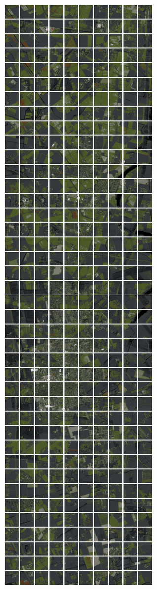 <html>
<div>
<img src="https://github.com/HakkaTjakka/NL_TILE_MAP/blob/main/18/627/-1033/r.6270.-10330.png" height="44" width="44">
<img src="https://github.com/HakkaTjakka/NL_TILE_MAP/blob/main/18/627/-1033/r.6271.-10330.png" height="44" width="44">
<img src="https://github.com/HakkaTjakka/NL_TILE_MAP/blob/main/18/627/-1033/r.6272.-10330.png" height="44" width="44">
<img src="https://github.com/HakkaTjakka/NL_TILE_MAP/blob/main/18/627/-1033/r.6273.-10330.png" height="44" width="44">
<img src="https://github.com/HakkaTjakka/NL_TILE_MAP/blob/main/18/627/-1033/r.6274.-10330.png" height="44" width="44">
<img src="https://github.com/HakkaTjakka/NL_TILE_MAP/blob/main/18/627/-1033/r.6275.-10330.png" height="44" width="44">
<img src="https://github.com/HakkaTjakka/NL_TILE_MAP/blob/main/18/627/-1033/r.6276.-10330.png" height="44" width="44">
<img src="https://github.com/HakkaTjakka/NL_TILE_MAP/blob/main/18/627/-1033/r.6277.-10330.png" height="44" width="44">
<img src="https://github.com/HakkaTjakka/NL_TILE_MAP/blob/main/18/627/-1033/r.6278.-10330.png" height="44" width="44">
<img src="https://github.com/HakkaTjakka/NL_TILE_MAP/blob/main/18/627/-1033/r.6279.-10330.png" height="44" width="44">
<img src="https://github.com/HakkaTjakka/NL_TILE_MAP/blob/main/18/628/-1033/r.6280.-10330.png" height="44" width="44">
<img src="https://github.com/HakkaTjakka/NL_TILE_MAP/blob/main/18/628/-1033/r.6281.-10330.png" height="44" width="44">
<img src="https://github.com/HakkaTjakka/NL_TILE_MAP/blob/main/18/628/-1033/r.6282.-10330.png" height="44" width="44">
<img src="https://github.com/HakkaTjakka/NL_TILE_MAP/blob/main/18/628/-1033/r.6283.-10330.png" height="44" width="44">
<img src="https://github.com/HakkaTjakka/NL_TILE_MAP/blob/main/18/628/-1033/r.6284.-10330.png" height="44" width="44">
<img src="https://github.com/HakkaTjakka/NL_TILE_MAP/blob/main/18/628/-1033/r.6285.-10330.png" height="44" width="44">
<img src="https://github.com/HakkaTjakka/NL_TILE_MAP/blob/main/18/628/-1033/r.6286.-10330.png" height="44" width="44">
<img src="https://github.com/HakkaTjakka/NL_TILE_MAP/blob/main/18/628/-1033/r.6287.-10330.png" height="44" width="44">
<img src="https://github.com/HakkaTjakka/NL_TILE_MAP/blob/main/18/628/-1033/r.6288.-10330.png" height="44" width="44">
<img src="https://github.com/HakkaTjakka/NL_TILE_MAP/blob/main/18/628/-1033/r.6289.-10330.png" height="44" width="44">
<br>
<img src="https://github.com/HakkaTjakka/NL_TILE_MAP/blob/main/18/627/-1033/r.6270.-10329.png" height="44" width="44">
<img src="https://github.com/HakkaTjakka/NL_TILE_MAP/blob/main/18/627/-1033/r.6271.-10329.png" height="44" width="44">
<img src="https://github.com/HakkaTjakka/NL_TILE_MAP/blob/main/18/627/-1033/r.6272.-10329.png" height="44" width="44">
<img src="https://github.com/HakkaTjakka/NL_TILE_MAP/blob/main/18/627/-1033/r.6273.-10329.png" height="44" width="44">
<img src="https://github.com/HakkaTjakka/NL_TILE_MAP/blob/main/18/627/-1033/r.6274.-10329.png" height="44" width="44">
<img src="https://github.com/HakkaTjakka/NL_TILE_MAP/blob/main/18/627/-1033/r.6275.-10329.png" height="44" width="44">
<img src="https://github.com/HakkaTjakka/NL_TILE_MAP/blob/main/18/627/-1033/r.6276.-10329.png" height="44" width="44">
<img src="https://github.com/HakkaTjakka/NL_TILE_MAP/blob/main/18/627/-1033/r.6277.-10329.png" height="44" width="44">
<img src="https://github.com/HakkaTjakka/NL_TILE_MAP/blob/main/18/627/-1033/r.6278.-10329.png" height="44" width="44">
<img src="https://github.com/HakkaTjakka/NL_TILE_MAP/blob/main/18/627/-1033/r.6279.-10329.png" height="44" width="44">
<img src="https://github.com/HakkaTjakka/NL_TILE_MAP/blob/main/18/628/-1033/r.6280.-10329.png" height="44" width="44">
<img src="https://github.com/HakkaTjakka/NL_TILE_MAP/blob/main/18/628/-1033/r.6281.-10329.png" height="44" width="44">
<img src="https://github.com/HakkaTjakka/NL_TILE_MAP/blob/main/18/628/-1033/r.6282.-10329.png" height="44" width="44">
<img src="https://github.com/HakkaTjakka/NL_TILE_MAP/blob/main/18/628/-1033/r.6283.-10329.png" height="44" width="44">
<img src="https://github.com/HakkaTjakka/NL_TILE_MAP/blob/main/18/628/-1033/r.6284.-10329.png" height="44" width="44">
<img src="https://github.com/HakkaTjakka/NL_TILE_MAP/blob/main/18/628/-1033/r.6285.-10329.png" height="44" width="44">
<img src="https://github.com/HakkaTjakka/NL_TILE_MAP/blob/main/18/628/-1033/r.6286.-10329.png" height="44" width="44">
<img src="https://github.com/HakkaTjakka/NL_TILE_MAP/blob/main/18/628/-1033/r.6287.-10329.png" height="44" width="44">
<img src="https://github.com/HakkaTjakka/NL_TILE_MAP/blob/main/18/628/-1033/r.6288.-10329.png" height="44" width="44">
<img src="https://github.com/HakkaTjakka/NL_TILE_MAP/blob/main/18/628/-1033/r.6289.-10329.png" height="44" width="44">
<br>
<img src="https://github.com/HakkaTjakka/NL_TILE_MAP/blob/main/18/627/-1033/r.6270.-10328.png" height="44" width="44">
<img src="https://github.com/HakkaTjakka/NL_TILE_MAP/blob/main/18/627/-1033/r.6271.-10328.png" height="44" width="44">
<img src="https://github.com/HakkaTjakka/NL_TILE_MAP/blob/main/18/627/-1033/r.6272.-10328.png" height="44" width="44">
<img src="https://github.com/HakkaTjakka/NL_TILE_MAP/blob/main/18/627/-1033/r.6273.-10328.png" height="44" width="44">
<img src="https://github.com/HakkaTjakka/NL_TILE_MAP/blob/main/18/627/-1033/r.6274.-10328.png" height="44" width="44">
<img src="https://github.com/HakkaTjakka/NL_TILE_MAP/blob/main/18/627/-1033/r.6275.-10328.png" height="44" width="44">
<img src="https://github.com/HakkaTjakka/NL_TILE_MAP/blob/main/18/627/-1033/r.6276.-10328.png" height="44" width="44">
<img src="https://github.com/HakkaTjakka/NL_TILE_MAP/blob/main/18/627/-1033/r.6277.-10328.png" height="44" width="44">
<img src="https://github.com/HakkaTjakka/NL_TILE_MAP/blob/main/18/627/-1033/r.6278.-10328.png" height="44" width="44">
<img src="https://github.com/HakkaTjakka/NL_TILE_MAP/blob/main/18/627/-1033/r.6279.-10328.png" height="44" width="44">
<img src="https://github.com/HakkaTjakka/NL_TILE_MAP/blob/main/18/628/-1033/r.6280.-10328.png" height="44" width="44">
<img src="https://github.com/HakkaTjakka/NL_TILE_MAP/blob/main/18/628/-1033/r.6281.-10328.png" height="44" width="44">
<img src="https://github.com/HakkaTjakka/NL_TILE_MAP/blob/main/18/628/-1033/r.6282.-10328.png" height="44" width="44">
<img src="https://github.com/HakkaTjakka/NL_TILE_MAP/blob/main/18/628/-1033/r.6283.-10328.png" height="44" width="44">
<img src="https://github.com/HakkaTjakka/NL_TILE_MAP/blob/main/18/628/-1033/r.6284.-10328.png" height="44" width="44">
<img src="https://github.com/HakkaTjakka/NL_TILE_MAP/blob/main/18/628/-1033/r.6285.-10328.png" height="44" width="44">
<img src="https://github.com/HakkaTjakka/NL_TILE_MAP/blob/main/18/628/-1033/r.6286.-10328.png" height="44" width="44">
<img src="https://github.com/HakkaTjakka/NL_TILE_MAP/blob/main/18/628/-1033/r.6287.-10328.png" height="44" width="44">
<img src="https://github.com/HakkaTjakka/NL_TILE_MAP/blob/main/18/628/-1033/r.6288.-10328.png" height="44" width="44">
<img src="https://github.com/HakkaTjakka/NL_TILE_MAP/blob/main/18/628/-1033/r.6289.-10328.png" height="44" width="44">
<br>
<img src="https://github.com/HakkaTjakka/NL_TILE_MAP/blob/main/18/627/-1033/r.6270.-10327.png" height="44" width="44">
<img src="https://github.com/HakkaTjakka/NL_TILE_MAP/blob/main/18/627/-1033/r.6271.-10327.png" height="44" width="44">
<img src="https://github.com/HakkaTjakka/NL_TILE_MAP/blob/main/18/627/-1033/r.6272.-10327.png" height="44" width="44">
<img src="https://github.com/HakkaTjakka/NL_TILE_MAP/blob/main/18/627/-1033/r.6273.-10327.png" height="44" width="44">
<img src="https://github.com/HakkaTjakka/NL_TILE_MAP/blob/main/18/627/-1033/r.6274.-10327.png" height="44" width="44">
<img src="https://github.com/HakkaTjakka/NL_TILE_MAP/blob/main/18/627/-1033/r.6275.-10327.png" height="44" width="44">
<img src="https://github.com/HakkaTjakka/NL_TILE_MAP/blob/main/18/627/-1033/r.6276.-10327.png" height="44" width="44">
<img src="https://github.com/HakkaTjakka/NL_TILE_MAP/blob/main/18/627/-1033/r.6277.-10327.png" height="44" width="44">
<img src="https://github.com/HakkaTjakka/NL_TILE_MAP/blob/main/18/627/-1033/r.6278.-10327.png" height="44" width="44">
<img src="https://github.com/HakkaTjakka/NL_TILE_MAP/blob/main/18/627/-1033/r.6279.-10327.png" height="44" width="44">
<img src="https://github.com/HakkaTjakka/NL_TILE_MAP/blob/main/18/628/-1033/r.6280.-10327.png" height="44" width="44">
<img src="https://github.com/HakkaTjakka/NL_TILE_MAP/blob/main/18/628/-1033/r.6281.-10327.png" height="44" width="44">
<img src="https://github.com/HakkaTjakka/NL_TILE_MAP/blob/main/18/628/-1033/r.6282.-10327.png" height="44" width="44">
<img src="https://github.com/HakkaTjakka/NL_TILE_MAP/blob/main/18/628/-1033/r.6283.-10327.png" height="44" width="44">
<img src="https://github.com/HakkaTjakka/NL_TILE_MAP/blob/main/18/628/-1033/r.6284.-10327.png" height="44" width="44">
<img src="https://github.com/HakkaTjakka/NL_TILE_MAP/blob/main/18/628/-1033/r.6285.-10327.png" height="44" width="44">
<img src="https://github.com/HakkaTjakka/NL_TILE_MAP/blob/main/18/628/-1033/r.6286.-10327.png" height="44" width="44">
<img src="https://github.com/HakkaTjakka/NL_TILE_MAP/blob/main/18/628/-1033/r.6287.-10327.png" height="44" width="44">
<img src="https://github.com/HakkaTjakka/NL_TILE_MAP/blob/main/18/628/-1033/r.6288.-10327.png" height="44" width="44">
<img src="https://github.com/HakkaTjakka/NL_TILE_MAP/blob/main/18/628/-1033/r.6289.-10327.png" height="44" width="44">
<br>
<img src="https://github.com/HakkaTjakka/NL_TILE_MAP/blob/main/18/627/-1033/r.6270.-10326.png" height="44" width="44">
<img src="https://github.com/HakkaTjakka/NL_TILE_MAP/blob/main/18/627/-1033/r.6271.-10326.png" height="44" width="44">
<img src="https://github.com/HakkaTjakka/NL_TILE_MAP/blob/main/18/627/-1033/r.6272.-10326.png" height="44" width="44">
<img src="https://github.com/HakkaTjakka/NL_TILE_MAP/blob/main/18/627/-1033/r.6273.-10326.png" height="44" width="44">
<img src="https://github.com/HakkaTjakka/NL_TILE_MAP/blob/main/18/627/-1033/r.6274.-10326.png" height="44" width="44">
<img src="https://github.com/HakkaTjakka/NL_TILE_MAP/blob/main/18/627/-1033/r.6275.-10326.png" height="44" width="44">
<img src="https://github.com/HakkaTjakka/NL_TILE_MAP/blob/main/18/627/-1033/r.6276.-10326.png" height="44" width="44">
<img src="https://github.com/HakkaTjakka/NL_TILE_MAP/blob/main/18/627/-1033/r.6277.-10326.png" height="44" width="44">
<img src="https://github.com/HakkaTjakka/NL_TILE_MAP/blob/main/18/627/-1033/r.6278.-10326.png" height="44" width="44">
<img src="https://github.com/HakkaTjakka/NL_TILE_MAP/blob/main/18/627/-1033/r.6279.-10326.png" height="44" width="44">
<img src="https://github.com/HakkaTjakka/NL_TILE_MAP/blob/main/18/628/-1033/r.6280.-10326.png" height="44" width="44">
<img src="https://github.com/HakkaTjakka/NL_TILE_MAP/blob/main/18/628/-1033/r.6281.-10326.png" height="44" width="44">
<img src="https://github.com/HakkaTjakka/NL_TILE_MAP/blob/main/18/628/-1033/r.6282.-10326.png" height="44" width="44">
<img src="https://github.com/HakkaTjakka/NL_TILE_MAP/blob/main/18/628/-1033/r.6283.-10326.png" height="44" width="44">
<img src="https://github.com/HakkaTjakka/NL_TILE_MAP/blob/main/18/628/-1033/r.6284.-10326.png" height="44" width="44">
<img src="https://github.com/HakkaTjakka/NL_TILE_MAP/blob/main/18/628/-1033/r.6285.-10326.png" height="44" width="44">
<img src="https://github.com/HakkaTjakka/NL_TILE_MAP/blob/main/18/628/-1033/r.6286.-10326.png" height="44" width="44">
<img src="https://github.com/HakkaTjakka/NL_TILE_MAP/blob/main/18/628/-1033/r.6287.-10326.png" height="44" width="44">
<img src="https://github.com/HakkaTjakka/NL_TILE_MAP/blob/main/18/628/-1033/r.6288.-10326.png" height="44" width="44">
<img src="https://github.com/HakkaTjakka/NL_TILE_MAP/blob/main/18/628/-1033/r.6289.-10326.png" height="44" width="44">
<br>
<img src="https://github.com/HakkaTjakka/NL_TILE_MAP/blob/main/18/627/-1033/r.6270.-10325.png" height="44" width="44">
<img src="https://github.com/HakkaTjakka/NL_TILE_MAP/blob/main/18/627/-1033/r.6271.-10325.png" height="44" width="44">
<img src="https://github.com/HakkaTjakka/NL_TILE_MAP/blob/main/18/627/-1033/r.6272.-10325.png" height="44" width="44">
<img src="https://github.com/HakkaTjakka/NL_TILE_MAP/blob/main/18/627/-1033/r.6273.-10325.png" height="44" width="44">
<img src="https://github.com/HakkaTjakka/NL_TILE_MAP/blob/main/18/627/-1033/r.6274.-10325.png" height="44" width="44">
<img src="https://github.com/HakkaTjakka/NL_TILE_MAP/blob/main/18/627/-1033/r.6275.-10325.png" height="44" width="44">
<img src="https://github.com/HakkaTjakka/NL_TILE_MAP/blob/main/18/627/-1033/r.6276.-10325.png" height="44" width="44">
<img src="https://github.com/HakkaTjakka/NL_TILE_MAP/blob/main/18/627/-1033/r.6277.-10325.png" height="44" width="44">
<img src="https://github.com/HakkaTjakka/NL_TILE_MAP/blob/main/18/627/-1033/r.6278.-10325.png" height="44" width="44">
<img src="https://github.com/HakkaTjakka/NL_TILE_MAP/blob/main/18/627/-1033/r.6279.-10325.png" height="44" width="44">
<img src="https://github.com/HakkaTjakka/NL_TILE_MAP/blob/main/18/628/-1033/r.6280.-10325.png" height="44" width="44">
<img src="https://github.com/HakkaTjakka/NL_TILE_MAP/blob/main/18/628/-1033/r.6281.-10325.png" height="44" width="44">
<img src="https://github.com/HakkaTjakka/NL_TILE_MAP/blob/main/18/628/-1033/r.6282.-10325.png" height="44" width="44">
<img src="https://github.com/HakkaTjakka/NL_TILE_MAP/blob/main/18/628/-1033/r.6283.-10325.png" height="44" width="44">
<img src="https://github.com/HakkaTjakka/NL_TILE_MAP/blob/main/18/628/-1033/r.6284.-10325.png" height="44" width="44">
<img src="https://github.com/HakkaTjakka/NL_TILE_MAP/blob/main/18/628/-1033/r.6285.-10325.png" height="44" width="44">
<img src="https://github.com/HakkaTjakka/NL_TILE_MAP/blob/main/18/628/-1033/r.6286.-10325.png" height="44" width="44">
<img src="https://github.com/HakkaTjakka/NL_TILE_MAP/blob/main/18/628/-1033/r.6287.-10325.png" height="44" width="44">
<img src="https://github.com/HakkaTjakka/NL_TILE_MAP/blob/main/18/628/-1033/r.6288.-10325.png" height="44" width="44">
<img src="https://github.com/HakkaTjakka/NL_TILE_MAP/blob/main/18/628/-1033/r.6289.-10325.png" height="44" width="44">
<br>
<img src="https://github.com/HakkaTjakka/NL_TILE_MAP/blob/main/18/627/-1033/r.6270.-10324.png" height="44" width="44">
<img src="https://github.com/HakkaTjakka/NL_TILE_MAP/blob/main/18/627/-1033/r.6271.-10324.png" height="44" width="44">
<img src="https://github.com/HakkaTjakka/NL_TILE_MAP/blob/main/18/627/-1033/r.6272.-10324.png" height="44" width="44">
<img src="https://github.com/HakkaTjakka/NL_TILE_MAP/blob/main/18/627/-1033/r.6273.-10324.png" height="44" width="44">
<img src="https://github.com/HakkaTjakka/NL_TILE_MAP/blob/main/18/627/-1033/r.6274.-10324.png" height="44" width="44">
<img src="https://github.com/HakkaTjakka/NL_TILE_MAP/blob/main/18/627/-1033/r.6275.-10324.png" height="44" width="44">
<img src="https://github.com/HakkaTjakka/NL_TILE_MAP/blob/main/18/627/-1033/r.6276.-10324.png" height="44" width="44">
<img src="https://github.com/HakkaTjakka/NL_TILE_MAP/blob/main/18/627/-1033/r.6277.-10324.png" height="44" width="44">
<img src="https://github.com/HakkaTjakka/NL_TILE_MAP/blob/main/18/627/-1033/r.6278.-10324.png" height="44" width="44">
<img src="https://github.com/HakkaTjakka/NL_TILE_MAP/blob/main/18/627/-1033/r.6279.-10324.png" height="44" width="44">
<img src="https://github.com/HakkaTjakka/NL_TILE_MAP/blob/main/18/628/-1033/r.6280.-10324.png" height="44" width="44">
<img src="https://github.com/HakkaTjakka/NL_TILE_MAP/blob/main/18/628/-1033/r.6281.-10324.png" height="44" width="44">
<img src="https://github.com/HakkaTjakka/NL_TILE_MAP/blob/main/18/628/-1033/r.6282.-10324.png" height="44" width="44">
<img src="https://github.com/HakkaTjakka/NL_TILE_MAP/blob/main/18/628/-1033/r.6283.-10324.png" height="44" width="44">
<img src="https://github.com/HakkaTjakka/NL_TILE_MAP/blob/main/18/628/-1033/r.6284.-10324.png" height="44" width="44">
<img src="https://github.com/HakkaTjakka/NL_TILE_MAP/blob/main/18/628/-1033/r.6285.-10324.png" height="44" width="44">
<img src="https://github.com/HakkaTjakka/NL_TILE_MAP/blob/main/18/628/-1033/r.6286.-10324.png" height="44" width="44">
<img src="https://github.com/HakkaTjakka/NL_TILE_MAP/blob/main/18/628/-1033/r.6287.-10324.png" height="44" width="44">
<img src="https://github.com/HakkaTjakka/NL_TILE_MAP/blob/main/18/628/-1033/r.6288.-10324.png" height="44" width="44">
<img src="https://github.com/HakkaTjakka/NL_TILE_MAP/blob/main/18/628/-1033/r.6289.-10324.png" height="44" width="44">
<br>
<img src="https://github.com/HakkaTjakka/NL_TILE_MAP/blob/main/18/627/-1033/r.6270.-10323.png" height="44" width="44">
<img src="https://github.com/HakkaTjakka/NL_TILE_MAP/blob/main/18/627/-1033/r.6271.-10323.png" height="44" width="44">
<img src="https://github.com/HakkaTjakka/NL_TILE_MAP/blob/main/18/627/-1033/r.6272.-10323.png" height="44" width="44">
<img src="https://github.com/HakkaTjakka/NL_TILE_MAP/blob/main/18/627/-1033/r.6273.-10323.png" height="44" width="44">
<img src="https://github.com/HakkaTjakka/NL_TILE_MAP/blob/main/18/627/-1033/r.6274.-10323.png" height="44" width="44">
<img src="https://github.com/HakkaTjakka/NL_TILE_MAP/blob/main/18/627/-1033/r.6275.-10323.png" height="44" width="44">
<img src="https://github.com/HakkaTjakka/NL_TILE_MAP/blob/main/18/627/-1033/r.6276.-10323.png" height="44" width="44">
<img src="https://github.com/HakkaTjakka/NL_TILE_MAP/blob/main/18/627/-1033/r.6277.-10323.png" height="44" width="44">
<img src="https://github.com/HakkaTjakka/NL_TILE_MAP/blob/main/18/627/-1033/r.6278.-10323.png" height="44" width="44">
<img src="https://github.com/HakkaTjakka/NL_TILE_MAP/blob/main/18/627/-1033/r.6279.-10323.png" height="44" width="44">
<img src="https://github.com/HakkaTjakka/NL_TILE_MAP/blob/main/18/628/-1033/r.6280.-10323.png" height="44" width="44">
<img src="https://github.com/HakkaTjakka/NL_TILE_MAP/blob/main/18/628/-1033/r.6281.-10323.png" height="44" width="44">
<img src="https://github.com/HakkaTjakka/NL_TILE_MAP/blob/main/18/628/-1033/r.6282.-10323.png" height="44" width="44">
<img src="https://github.com/HakkaTjakka/NL_TILE_MAP/blob/main/18/628/-1033/r.6283.-10323.png" height="44" width="44">
<img src="https://github.com/HakkaTjakka/NL_TILE_MAP/blob/main/18/628/-1033/r.6284.-10323.png" height="44" width="44">
<img src="https://github.com/HakkaTjakka/NL_TILE_MAP/blob/main/18/628/-1033/r.6285.-10323.png" height="44" width="44">
<img src="https://github.com/HakkaTjakka/NL_TILE_MAP/blob/main/18/628/-1033/r.6286.-10323.png" height="44" width="44">
<img src="https://github.com/HakkaTjakka/NL_TILE_MAP/blob/main/18/628/-1033/r.6287.-10323.png" height="44" width="44">
<img src="https://github.com/HakkaTjakka/NL_TILE_MAP/blob/main/18/628/-1033/r.6288.-10323.png" height="44" width="44">
<img src="https://github.com/HakkaTjakka/NL_TILE_MAP/blob/main/18/628/-1033/r.6289.-10323.png" height="44" width="44">
<br>
<img src="https://github.com/HakkaTjakka/NL_TILE_MAP/blob/main/18/627/-1033/r.6270.-10322.png" height="44" width="44">
<img src="https://github.com/HakkaTjakka/NL_TILE_MAP/blob/main/18/627/-1033/r.6271.-10322.png" height="44" width="44">
<img src="https://github.com/HakkaTjakka/NL_TILE_MAP/blob/main/18/627/-1033/r.6272.-10322.png" height="44" width="44">
<img src="https://github.com/HakkaTjakka/NL_TILE_MAP/blob/main/18/627/-1033/r.6273.-10322.png" height="44" width="44">
<img src="https://github.com/HakkaTjakka/NL_TILE_MAP/blob/main/18/627/-1033/r.6274.-10322.png" height="44" width="44">
<img src="https://github.com/HakkaTjakka/NL_TILE_MAP/blob/main/18/627/-1033/r.6275.-10322.png" height="44" width="44">
<img src="https://github.com/HakkaTjakka/NL_TILE_MAP/blob/main/18/627/-1033/r.6276.-10322.png" height="44" width="44">
<img src="https://github.com/HakkaTjakka/NL_TILE_MAP/blob/main/18/627/-1033/r.6277.-10322.png" height="44" width="44">
<img src="https://github.com/HakkaTjakka/NL_TILE_MAP/blob/main/18/627/-1033/r.6278.-10322.png" height="44" width="44">
<img src="https://github.com/HakkaTjakka/NL_TILE_MAP/blob/main/18/627/-1033/r.6279.-10322.png" height="44" width="44">
<img src="https://github.com/HakkaTjakka/NL_TILE_MAP/blob/main/18/628/-1033/r.6280.-10322.png" height="44" width="44">
<img src="https://github.com/HakkaTjakka/NL_TILE_MAP/blob/main/18/628/-1033/r.6281.-10322.png" height="44" width="44">
<img src="https://github.com/HakkaTjakka/NL_TILE_MAP/blob/main/18/628/-1033/r.6282.-10322.png" height="44" width="44">
<img src="https://github.com/HakkaTjakka/NL_TILE_MAP/blob/main/18/628/-1033/r.6283.-10322.png" height="44" width="44">
<img src="https://github.com/HakkaTjakka/NL_TILE_MAP/blob/main/18/628/-1033/r.6284.-10322.png" height="44" width="44">
<img src="https://github.com/HakkaTjakka/NL_TILE_MAP/blob/main/18/628/-1033/r.6285.-10322.png" height="44" width="44">
<img src="https://github.com/HakkaTjakka/NL_TILE_MAP/blob/main/18/628/-1033/r.6286.-10322.png" height="44" width="44">
<img src="https://github.com/HakkaTjakka/NL_TILE_MAP/blob/main/18/628/-1033/r.6287.-10322.png" height="44" width="44">
<img src="https://github.com/HakkaTjakka/NL_TILE_MAP/blob/main/18/628/-1033/r.6288.-10322.png" height="44" width="44">
<img src="https://github.com/HakkaTjakka/NL_TILE_MAP/blob/main/18/628/-1033/r.6289.-10322.png" height="44" width="44">
<br>
<img src="https://github.com/HakkaTjakka/NL_TILE_MAP/blob/main/18/627/-1033/r.6270.-10321.png" height="44" width="44">
<img src="https://github.com/HakkaTjakka/NL_TILE_MAP/blob/main/18/627/-1033/r.6271.-10321.png" height="44" width="44">
<img src="https://github.com/HakkaTjakka/NL_TILE_MAP/blob/main/18/627/-1033/r.6272.-10321.png" height="44" width="44">
<img src="https://github.com/HakkaTjakka/NL_TILE_MAP/blob/main/18/627/-1033/r.6273.-10321.png" height="44" width="44">
<img src="https://github.com/HakkaTjakka/NL_TILE_MAP/blob/main/18/627/-1033/r.6274.-10321.png" height="44" width="44">
<img src="https://github.com/HakkaTjakka/NL_TILE_MAP/blob/main/18/627/-1033/r.6275.-10321.png" height="44" width="44">
<img src="https://github.com/HakkaTjakka/NL_TILE_MAP/blob/main/18/627/-1033/r.6276.-10321.png" height="44" width="44">
<img src="https://github.com/HakkaTjakka/NL_TILE_MAP/blob/main/18/627/-1033/r.6277.-10321.png" height="44" width="44">
<img src="https://github.com/HakkaTjakka/NL_TILE_MAP/blob/main/18/627/-1033/r.6278.-10321.png" height="44" width="44">
<img src="https://github.com/HakkaTjakka/NL_TILE_MAP/blob/main/18/627/-1033/r.6279.-10321.png" height="44" width="44">
<img src="https://github.com/HakkaTjakka/NL_TILE_MAP/blob/main/18/628/-1033/r.6280.-10321.png" height="44" width="44">
<img src="https://github.com/HakkaTjakka/NL_TILE_MAP/blob/main/18/628/-1033/r.6281.-10321.png" height="44" width="44">
<img src="https://github.com/HakkaTjakka/NL_TILE_MAP/blob/main/18/628/-1033/r.6282.-10321.png" height="44" width="44">
<img src="https://github.com/HakkaTjakka/NL_TILE_MAP/blob/main/18/628/-1033/r.6283.-10321.png" height="44" width="44">
<img src="https://github.com/HakkaTjakka/NL_TILE_MAP/blob/main/18/628/-1033/r.6284.-10321.png" height="44" width="44">
<img src="https://github.com/HakkaTjakka/NL_TILE_MAP/blob/main/18/628/-1033/r.6285.-10321.png" height="44" width="44">
<img src="https://github.com/HakkaTjakka/NL_TILE_MAP/blob/main/18/628/-1033/r.6286.-10321.png" height="44" width="44">
<img src="https://github.com/HakkaTjakka/NL_TILE_MAP/blob/main/18/628/-1033/r.6287.-10321.png" height="44" width="44">
<img src="https://github.com/HakkaTjakka/NL_TILE_MAP/blob/main/18/628/-1033/r.6288.-10321.png" height="44" width="44">
<img src="https://github.com/HakkaTjakka/NL_TILE_MAP/blob/main/18/628/-1033/r.6289.-10321.png" height="44" width="44">
<br>
<img src="https://github.com/HakkaTjakka/NL_TILE_MAP/blob/main/18/627/-1032/r.6270.-10320.png" height="44" width="44">
<img src="https://github.com/HakkaTjakka/NL_TILE_MAP/blob/main/18/627/-1032/r.6271.-10320.png" height="44" width="44">
<img src="https://github.com/HakkaTjakka/NL_TILE_MAP/blob/main/18/627/-1032/r.6272.-10320.png" height="44" width="44">
<img src="https://github.com/HakkaTjakka/NL_TILE_MAP/blob/main/18/627/-1032/r.6273.-10320.png" height="44" width="44">
<img src="https://github.com/HakkaTjakka/NL_TILE_MAP/blob/main/18/627/-1032/r.6274.-10320.png" height="44" width="44">
<img src="https://github.com/HakkaTjakka/NL_TILE_MAP/blob/main/18/627/-1032/r.6275.-10320.png" height="44" width="44">
<img src="https://github.com/HakkaTjakka/NL_TILE_MAP/blob/main/18/627/-1032/r.6276.-10320.png" height="44" width="44">
<img src="https://github.com/HakkaTjakka/NL_TILE_MAP/blob/main/18/627/-1032/r.6277.-10320.png" height="44" width="44">
<img src="https://github.com/HakkaTjakka/NL_TILE_MAP/blob/main/18/627/-1032/r.6278.-10320.png" height="44" width="44">
<img src="https://github.com/HakkaTjakka/NL_TILE_MAP/blob/main/18/627/-1032/r.6279.-10320.png" height="44" width="44">
<img src="https://github.com/HakkaTjakka/NL_TILE_MAP/blob/main/18/628/-1032/r.6280.-10320.png" height="44" width="44">
<img src="https://github.com/HakkaTjakka/NL_TILE_MAP/blob/main/18/628/-1032/r.6281.-10320.png" height="44" width="44">
<img src="https://github.com/HakkaTjakka/NL_TILE_MAP/blob/main/18/628/-1032/r.6282.-10320.png" height="44" width="44">
<img src="https://github.com/HakkaTjakka/NL_TILE_MAP/blob/main/18/628/-1032/r.6283.-10320.png" height="44" width="44">
<img src="https://github.com/HakkaTjakka/NL_TILE_MAP/blob/main/18/628/-1032/r.6284.-10320.png" height="44" width="44">
<img src="https://github.com/HakkaTjakka/NL_TILE_MAP/blob/main/18/628/-1032/r.6285.-10320.png" height="44" width="44">
<img src="https://github.com/HakkaTjakka/NL_TILE_MAP/blob/main/18/628/-1032/r.6286.-10320.png" height="44" width="44">
<img src="https://github.com/HakkaTjakka/NL_TILE_MAP/blob/main/18/628/-1032/r.6287.-10320.png" height="44" width="44">
<img src="https://github.com/HakkaTjakka/NL_TILE_MAP/blob/main/18/628/-1032/r.6288.-10320.png" height="44" width="44">
<img src="https://github.com/HakkaTjakka/NL_TILE_MAP/blob/main/18/628/-1032/r.6289.-10320.png" height="44" width="44">
<br>
<img src="https://github.com/HakkaTjakka/NL_TILE_MAP/blob/main/18/627/-1032/r.6270.-10319.png" height="44" width="44">
<img src="https://github.com/HakkaTjakka/NL_TILE_MAP/blob/main/18/627/-1032/r.6271.-10319.png" height="44" width="44">
<img src="https://github.com/HakkaTjakka/NL_TILE_MAP/blob/main/18/627/-1032/r.6272.-10319.png" height="44" width="44">
<img src="https://github.com/HakkaTjakka/NL_TILE_MAP/blob/main/18/627/-1032/r.6273.-10319.png" height="44" width="44">
<img src="https://github.com/HakkaTjakka/NL_TILE_MAP/blob/main/18/627/-1032/r.6274.-10319.png" height="44" width="44">
<img src="https://github.com/HakkaTjakka/NL_TILE_MAP/blob/main/18/627/-1032/r.6275.-10319.png" height="44" width="44">
<img src="https://github.com/HakkaTjakka/NL_TILE_MAP/blob/main/18/627/-1032/r.6276.-10319.png" height="44" width="44">
<img src="https://github.com/HakkaTjakka/NL_TILE_MAP/blob/main/18/627/-1032/r.6277.-10319.png" height="44" width="44">
<img src="https://github.com/HakkaTjakka/NL_TILE_MAP/blob/main/18/627/-1032/r.6278.-10319.png" height="44" width="44">
<img src="https://github.com/HakkaTjakka/NL_TILE_MAP/blob/main/18/627/-1032/r.6279.-10319.png" height="44" width="44">
<img src="https://github.com/HakkaTjakka/NL_TILE_MAP/blob/main/18/628/-1032/r.6280.-10319.png" height="44" width="44">
<img src="https://github.com/HakkaTjakka/NL_TILE_MAP/blob/main/18/628/-1032/r.6281.-10319.png" height="44" width="44">
<img src="https://github.com/HakkaTjakka/NL_TILE_MAP/blob/main/18/628/-1032/r.6282.-10319.png" height="44" width="44">
<img src="https://github.com/HakkaTjakka/NL_TILE_MAP/blob/main/18/628/-1032/r.6283.-10319.png" height="44" width="44">
<img src="https://github.com/HakkaTjakka/NL_TILE_MAP/blob/main/18/628/-1032/r.6284.-10319.png" height="44" width="44">
<img src="https://github.com/HakkaTjakka/NL_TILE_MAP/blob/main/18/628/-1032/r.6285.-10319.png" height="44" width="44">
<img src="https://github.com/HakkaTjakka/NL_TILE_MAP/blob/main/18/628/-1032/r.6286.-10319.png" height="44" width="44">
<img src="https://github.com/HakkaTjakka/NL_TILE_MAP/blob/main/18/628/-1032/r.6287.-10319.png" height="44" width="44">
<img src="https://github.com/HakkaTjakka/NL_TILE_MAP/blob/main/18/628/-1032/r.6288.-10319.png" height="44" width="44">
<img src="https://github.com/HakkaTjakka/NL_TILE_MAP/blob/main/18/628/-1032/r.6289.-10319.png" height="44" width="44">
<br>
<img src="https://github.com/HakkaTjakka/NL_TILE_MAP/blob/main/18/627/-1032/r.6270.-10318.png" height="44" width="44">
<img src="https://github.com/HakkaTjakka/NL_TILE_MAP/blob/main/18/627/-1032/r.6271.-10318.png" height="44" width="44">
<img src="https://github.com/HakkaTjakka/NL_TILE_MAP/blob/main/18/627/-1032/r.6272.-10318.png" height="44" width="44">
<img src="https://github.com/HakkaTjakka/NL_TILE_MAP/blob/main/18/627/-1032/r.6273.-10318.png" height="44" width="44">
<img src="https://github.com/HakkaTjakka/NL_TILE_MAP/blob/main/18/627/-1032/r.6274.-10318.png" height="44" width="44">
<img src="https://github.com/HakkaTjakka/NL_TILE_MAP/blob/main/18/627/-1032/r.6275.-10318.png" height="44" width="44">
<img src="https://github.com/HakkaTjakka/NL_TILE_MAP/blob/main/18/627/-1032/r.6276.-10318.png" height="44" width="44">
<img src="https://github.com/HakkaTjakka/NL_TILE_MAP/blob/main/18/627/-1032/r.6277.-10318.png" height="44" width="44">
<img src="https://github.com/HakkaTjakka/NL_TILE_MAP/blob/main/18/627/-1032/r.6278.-10318.png" height="44" width="44">
<img src="https://github.com/HakkaTjakka/NL_TILE_MAP/blob/main/18/627/-1032/r.6279.-10318.png" height="44" width="44">
<img src="https://github.com/HakkaTjakka/NL_TILE_MAP/blob/main/18/628/-1032/r.6280.-10318.png" height="44" width="44">
<img src="https://github.com/HakkaTjakka/NL_TILE_MAP/blob/main/18/628/-1032/r.6281.-10318.png" height="44" width="44">
<img src="https://github.com/HakkaTjakka/NL_TILE_MAP/blob/main/18/628/-1032/r.6282.-10318.png" height="44" width="44">
<img src="https://github.com/HakkaTjakka/NL_TILE_MAP/blob/main/18/628/-1032/r.6283.-10318.png" height="44" width="44">
<img src="https://github.com/HakkaTjakka/NL_TILE_MAP/blob/main/18/628/-1032/r.6284.-10318.png" height="44" width="44">
<img src="https://github.com/HakkaTjakka/NL_TILE_MAP/blob/main/18/628/-1032/r.6285.-10318.png" height="44" width="44">
<img src="https://github.com/HakkaTjakka/NL_TILE_MAP/blob/main/18/628/-1032/r.6286.-10318.png" height="44" width="44">
<img src="https://github.com/HakkaTjakka/NL_TILE_MAP/blob/main/18/628/-1032/r.6287.-10318.png" height="44" width="44">
<img src="https://github.com/HakkaTjakka/NL_TILE_MAP/blob/main/18/628/-1032/r.6288.-10318.png" height="44" width="44">
<img src="https://github.com/HakkaTjakka/NL_TILE_MAP/blob/main/18/628/-1032/r.6289.-10318.png" height="44" width="44">
<br>
<img src="https://github.com/HakkaTjakka/NL_TILE_MAP/blob/main/18/627/-1032/r.6270.-10317.png" height="44" width="44">
<img src="https://github.com/HakkaTjakka/NL_TILE_MAP/blob/main/18/627/-1032/r.6271.-10317.png" height="44" width="44">
<img src="https://github.com/HakkaTjakka/NL_TILE_MAP/blob/main/18/627/-1032/r.6272.-10317.png" height="44" width="44">
<img src="https://github.com/HakkaTjakka/NL_TILE_MAP/blob/main/18/627/-1032/r.6273.-10317.png" height="44" width="44">
<img src="https://github.com/HakkaTjakka/NL_TILE_MAP/blob/main/18/627/-1032/r.6274.-10317.png" height="44" width="44">
<img src="https://github.com/HakkaTjakka/NL_TILE_MAP/blob/main/18/627/-1032/r.6275.-10317.png" height="44" width="44">
<img src="https://github.com/HakkaTjakka/NL_TILE_MAP/blob/main/18/627/-1032/r.6276.-10317.png" height="44" width="44">
<img src="https://github.com/HakkaTjakka/NL_TILE_MAP/blob/main/18/627/-1032/r.6277.-10317.png" height="44" width="44">
<img src="https://github.com/HakkaTjakka/NL_TILE_MAP/blob/main/18/627/-1032/r.6278.-10317.png" height="44" width="44">
<img src="https://github.com/HakkaTjakka/NL_TILE_MAP/blob/main/18/627/-1032/r.6279.-10317.png" height="44" width="44">
<img src="https://github.com/HakkaTjakka/NL_TILE_MAP/blob/main/18/628/-1032/r.6280.-10317.png" height="44" width="44">
<img src="https://github.com/HakkaTjakka/NL_TILE_MAP/blob/main/18/628/-1032/r.6281.-10317.png" height="44" width="44">
<img src="https://github.com/HakkaTjakka/NL_TILE_MAP/blob/main/18/628/-1032/r.6282.-10317.png" height="44" width="44">
<img src="https://github.com/HakkaTjakka/NL_TILE_MAP/blob/main/18/628/-1032/r.6283.-10317.png" height="44" width="44">
<img src="https://github.com/HakkaTjakka/NL_TILE_MAP/blob/main/18/628/-1032/r.6284.-10317.png" height="44" width="44">
<img src="https://github.com/HakkaTjakka/NL_TILE_MAP/blob/main/18/628/-1032/r.6285.-10317.png" height="44" width="44">
<img src="https://github.com/HakkaTjakka/NL_TILE_MAP/blob/main/18/628/-1032/r.6286.-10317.png" height="44" width="44">
<img src="https://github.com/HakkaTjakka/NL_TILE_MAP/blob/main/18/628/-1032/r.6287.-10317.png" height="44" width="44">
<img src="https://github.com/HakkaTjakka/NL_TILE_MAP/blob/main/18/628/-1032/r.6288.-10317.png" height="44" width="44">
<img src="https://github.com/HakkaTjakka/NL_TILE_MAP/blob/main/18/628/-1032/r.6289.-10317.png" height="44" width="44">
<br>
<img src="https://github.com/HakkaTjakka/NL_TILE_MAP/blob/main/18/627/-1032/r.6270.-10316.png" height="44" width="44">
<img src="https://github.com/HakkaTjakka/NL_TILE_MAP/blob/main/18/627/-1032/r.6271.-10316.png" height="44" width="44">
<img src="https://github.com/HakkaTjakka/NL_TILE_MAP/blob/main/18/627/-1032/r.6272.-10316.png" height="44" width="44">
<img src="https://github.com/HakkaTjakka/NL_TILE_MAP/blob/main/18/627/-1032/r.6273.-10316.png" height="44" width="44">
<img src="https://github.com/HakkaTjakka/NL_TILE_MAP/blob/main/18/627/-1032/r.6274.-10316.png" height="44" width="44">
<img src="https://github.com/HakkaTjakka/NL_TILE_MAP/blob/main/18/627/-1032/r.6275.-10316.png" height="44" width="44">
<img src="https://github.com/HakkaTjakka/NL_TILE_MAP/blob/main/18/627/-1032/r.6276.-10316.png" height="44" width="44">
<img src="https://github.com/HakkaTjakka/NL_TILE_MAP/blob/main/18/627/-1032/r.6277.-10316.png" height="44" width="44">
<img src="https://github.com/HakkaTjakka/NL_TILE_MAP/blob/main/18/627/-1032/r.6278.-10316.png" height="44" width="44">
<img src="https://github.com/HakkaTjakka/NL_TILE_MAP/blob/main/18/627/-1032/r.6279.-10316.png" height="44" width="44">
<img src="https://github.com/HakkaTjakka/NL_TILE_MAP/blob/main/18/628/-1032/r.6280.-10316.png" height="44" width="44">
<img src="https://github.com/HakkaTjakka/NL_TILE_MAP/blob/main/18/628/-1032/r.6281.-10316.png" height="44" width="44">
<img src="https://github.com/HakkaTjakka/NL_TILE_MAP/blob/main/18/628/-1032/r.6282.-10316.png" height="44" width="44">
<img src="https://github.com/HakkaTjakka/NL_TILE_MAP/blob/main/18/628/-1032/r.6283.-10316.png" height="44" width="44">
<img src="https://github.com/HakkaTjakka/NL_TILE_MAP/blob/main/18/628/-1032/r.6284.-10316.png" height="44" width="44">
<img src="https://github.com/HakkaTjakka/NL_TILE_MAP/blob/main/18/628/-1032/r.6285.-10316.png" height="44" width="44">
<img src="https://github.com/HakkaTjakka/NL_TILE_MAP/blob/main/18/628/-1032/r.6286.-10316.png" height="44" width="44">
<img src="https://github.com/HakkaTjakka/NL_TILE_MAP/blob/main/18/628/-1032/r.6287.-10316.png" height="44" width="44">
<img src="https://github.com/HakkaTjakka/NL_TILE_MAP/blob/main/18/628/-1032/r.6288.-10316.png" height="44" width="44">
<img src="https://github.com/HakkaTjakka/NL_TILE_MAP/blob/main/18/628/-1032/r.6289.-10316.png" height="44" width="44">
<br>
<img src="https://github.com/HakkaTjakka/NL_TILE_MAP/blob/main/18/627/-1032/r.6270.-10315.png" height="44" width="44">
<img src="https://github.com/HakkaTjakka/NL_TILE_MAP/blob/main/18/627/-1032/r.6271.-10315.png" height="44" width="44">
<img src="https://github.com/HakkaTjakka/NL_TILE_MAP/blob/main/18/627/-1032/r.6272.-10315.png" height="44" width="44">
<img src="https://github.com/HakkaTjakka/NL_TILE_MAP/blob/main/18/627/-1032/r.6273.-10315.png" height="44" width="44">
<img src="https://github.com/HakkaTjakka/NL_TILE_MAP/blob/main/18/627/-1032/r.6274.-10315.png" height="44" width="44">
<img src="https://github.com/HakkaTjakka/NL_TILE_MAP/blob/main/18/627/-1032/r.6275.-10315.png" height="44" width="44">
<img src="https://github.com/HakkaTjakka/NL_TILE_MAP/blob/main/18/627/-1032/r.6276.-10315.png" height="44" width="44">
<img src="https://github.com/HakkaTjakka/NL_TILE_MAP/blob/main/18/627/-1032/r.6277.-10315.png" height="44" width="44">
<img src="https://github.com/HakkaTjakka/NL_TILE_MAP/blob/main/18/627/-1032/r.6278.-10315.png" height="44" width="44">
<img src="https://github.com/HakkaTjakka/NL_TILE_MAP/blob/main/18/627/-1032/r.6279.-10315.png" height="44" width="44">
<img src="https://github.com/HakkaTjakka/NL_TILE_MAP/blob/main/18/628/-1032/r.6280.-10315.png" height="44" width="44">
<img src="https://github.com/HakkaTjakka/NL_TILE_MAP/blob/main/18/628/-1032/r.6281.-10315.png" height="44" width="44">
<img src="https://github.com/HakkaTjakka/NL_TILE_MAP/blob/main/18/628/-1032/r.6282.-10315.png" height="44" width="44">
<img src="https://github.com/HakkaTjakka/NL_TILE_MAP/blob/main/18/628/-1032/r.6283.-10315.png" height="44" width="44">
<img src="https://github.com/HakkaTjakka/NL_TILE_MAP/blob/main/18/628/-1032/r.6284.-10315.png" height="44" width="44">
<img src="https://github.com/HakkaTjakka/NL_TILE_MAP/blob/main/18/628/-1032/r.6285.-10315.png" height="44" width="44">
<img src="https://github.com/HakkaTjakka/NL_TILE_MAP/blob/main/18/628/-1032/r.6286.-10315.png" height="44" width="44">
<img src="https://github.com/HakkaTjakka/NL_TILE_MAP/blob/main/18/628/-1032/r.6287.-10315.png" height="44" width="44">
<img src="https://github.com/HakkaTjakka/NL_TILE_MAP/blob/main/18/628/-1032/r.6288.-10315.png" height="44" width="44">
<img src="https://github.com/HakkaTjakka/NL_TILE_MAP/blob/main/18/628/-1032/r.6289.-10315.png" height="44" width="44">
<br>
<img src="https://github.com/HakkaTjakka/NL_TILE_MAP/blob/main/18/627/-1032/r.6270.-10314.png" height="44" width="44">
<img src="https://github.com/HakkaTjakka/NL_TILE_MAP/blob/main/18/627/-1032/r.6271.-10314.png" height="44" width="44">
<img src="https://github.com/HakkaTjakka/NL_TILE_MAP/blob/main/18/627/-1032/r.6272.-10314.png" height="44" width="44">
<img src="https://github.com/HakkaTjakka/NL_TILE_MAP/blob/main/18/627/-1032/r.6273.-10314.png" height="44" width="44">
<img src="https://github.com/HakkaTjakka/NL_TILE_MAP/blob/main/18/627/-1032/r.6274.-10314.png" height="44" width="44">
<img src="https://github.com/HakkaTjakka/NL_TILE_MAP/blob/main/18/627/-1032/r.6275.-10314.png" height="44" width="44">
<img src="https://github.com/HakkaTjakka/NL_TILE_MAP/blob/main/18/627/-1032/r.6276.-10314.png" height="44" width="44">
<img src="https://github.com/HakkaTjakka/NL_TILE_MAP/blob/main/18/627/-1032/r.6277.-10314.png" height="44" width="44">
<img src="https://github.com/HakkaTjakka/NL_TILE_MAP/blob/main/18/627/-1032/r.6278.-10314.png" height="44" width="44">
<img src="https://github.com/HakkaTjakka/NL_TILE_MAP/blob/main/18/627/-1032/r.6279.-10314.png" height="44" width="44">
<img src="https://github.com/HakkaTjakka/NL_TILE_MAP/blob/main/18/628/-1032/r.6280.-10314.png" height="44" width="44">
<img src="https://github.com/HakkaTjakka/NL_TILE_MAP/blob/main/18/628/-1032/r.6281.-10314.png" height="44" width="44">
<img src="https://github.com/HakkaTjakka/NL_TILE_MAP/blob/main/18/628/-1032/r.6282.-10314.png" height="44" width="44">
<img src="https://github.com/HakkaTjakka/NL_TILE_MAP/blob/main/18/628/-1032/r.6283.-10314.png" height="44" width="44">
<img src="https://github.com/HakkaTjakka/NL_TILE_MAP/blob/main/18/628/-1032/r.6284.-10314.png" height="44" width="44">
<img src="https://github.com/HakkaTjakka/NL_TILE_MAP/blob/main/18/628/-1032/r.6285.-10314.png" height="44" width="44">
<img src="https://github.com/HakkaTjakka/NL_TILE_MAP/blob/main/18/628/-1032/r.6286.-10314.png" height="44" width="44">
<img src="https://github.com/HakkaTjakka/NL_TILE_MAP/blob/main/18/628/-1032/r.6287.-10314.png" height="44" width="44">
<img src="https://github.com/HakkaTjakka/NL_TILE_MAP/blob/main/18/628/-1032/r.6288.-10314.png" height="44" width="44">
<img src="https://github.com/HakkaTjakka/NL_TILE_MAP/blob/main/18/628/-1032/r.6289.-10314.png" height="44" width="44">
<br>
<img src="https://github.com/HakkaTjakka/NL_TILE_MAP/blob/main/18/627/-1032/r.6270.-10313.png" height="44" width="44">
<img src="https://github.com/HakkaTjakka/NL_TILE_MAP/blob/main/18/627/-1032/r.6271.-10313.png" height="44" width="44">
<img src="https://github.com/HakkaTjakka/NL_TILE_MAP/blob/main/18/627/-1032/r.6272.-10313.png" height="44" width="44">
<img src="https://github.com/HakkaTjakka/NL_TILE_MAP/blob/main/18/627/-1032/r.6273.-10313.png" height="44" width="44">
<img src="https://github.com/HakkaTjakka/NL_TILE_MAP/blob/main/18/627/-1032/r.6274.-10313.png" height="44" width="44">
<img src="https://github.com/HakkaTjakka/NL_TILE_MAP/blob/main/18/627/-1032/r.6275.-10313.png" height="44" width="44">
<img src="https://github.com/HakkaTjakka/NL_TILE_MAP/blob/main/18/627/-1032/r.6276.-10313.png" height="44" width="44">
<img src="https://github.com/HakkaTjakka/NL_TILE_MAP/blob/main/18/627/-1032/r.6277.-10313.png" height="44" width="44">
<img src="https://github.com/HakkaTjakka/NL_TILE_MAP/blob/main/18/627/-1032/r.6278.-10313.png" height="44" width="44">
<img src="https://github.com/HakkaTjakka/NL_TILE_MAP/blob/main/18/627/-1032/r.6279.-10313.png" height="44" width="44">
<img src="https://github.com/HakkaTjakka/NL_TILE_MAP/blob/main/18/628/-1032/r.6280.-10313.png" height="44" width="44">
<img src="https://github.com/HakkaTjakka/NL_TILE_MAP/blob/main/18/628/-1032/r.6281.-10313.png" height="44" width="44">
<img src="https://github.com/HakkaTjakka/NL_TILE_MAP/blob/main/18/628/-1032/r.6282.-10313.png" height="44" width="44">
<img src="https://github.com/HakkaTjakka/NL_TILE_MAP/blob/main/18/628/-1032/r.6283.-10313.png" height="44" width="44">
<img src="https://github.com/HakkaTjakka/NL_TILE_MAP/blob/main/18/628/-1032/r.6284.-10313.png" height="44" width="44">
<img src="https://github.com/HakkaTjakka/NL_TILE_MAP/blob/main/18/628/-1032/r.6285.-10313.png" height="44" width="44">
<img src="https://github.com/HakkaTjakka/NL_TILE_MAP/blob/main/18/628/-1032/r.6286.-10313.png" height="44" width="44">
<img src="https://github.com/HakkaTjakka/NL_TILE_MAP/blob/main/18/628/-1032/r.6287.-10313.png" height="44" width="44">
<img src="https://github.com/HakkaTjakka/NL_TILE_MAP/blob/main/18/628/-1032/r.6288.-10313.png" height="44" width="44">
<img src="https://github.com/HakkaTjakka/NL_TILE_MAP/blob/main/18/628/-1032/r.6289.-10313.png" height="44" width="44">
<br>
<img src="https://github.com/HakkaTjakka/NL_TILE_MAP/blob/main/18/627/-1032/r.6270.-10312.png" height="44" width="44">
<img src="https://github.com/HakkaTjakka/NL_TILE_MAP/blob/main/18/627/-1032/r.6271.-10312.png" height="44" width="44">
<img src="https://github.com/HakkaTjakka/NL_TILE_MAP/blob/main/18/627/-1032/r.6272.-10312.png" height="44" width="44">
<img src="https://github.com/HakkaTjakka/NL_TILE_MAP/blob/main/18/627/-1032/r.6273.-10312.png" height="44" width="44">
<img src="https://github.com/HakkaTjakka/NL_TILE_MAP/blob/main/18/627/-1032/r.6274.-10312.png" height="44" width="44">
<img src="https://github.com/HakkaTjakka/NL_TILE_MAP/blob/main/18/627/-1032/r.6275.-10312.png" height="44" width="44">
<img src="https://github.com/HakkaTjakka/NL_TILE_MAP/blob/main/18/627/-1032/r.6276.-10312.png" height="44" width="44">
<img src="https://github.com/HakkaTjakka/NL_TILE_MAP/blob/main/18/627/-1032/r.6277.-10312.png" height="44" width="44">
<img src="https://github.com/HakkaTjakka/NL_TILE_MAP/blob/main/18/627/-1032/r.6278.-10312.png" height="44" width="44">
<img src="https://github.com/HakkaTjakka/NL_TILE_MAP/blob/main/18/627/-1032/r.6279.-10312.png" height="44" width="44">
<img src="https://github.com/HakkaTjakka/NL_TILE_MAP/blob/main/18/628/-1032/r.6280.-10312.png" height="44" width="44">
<img src="https://github.com/HakkaTjakka/NL_TILE_MAP/blob/main/18/628/-1032/r.6281.-10312.png" height="44" width="44">
<img src="https://github.com/HakkaTjakka/NL_TILE_MAP/blob/main/18/628/-1032/r.6282.-10312.png" height="44" width="44">
<img src="https://github.com/HakkaTjakka/NL_TILE_MAP/blob/main/18/628/-1032/r.6283.-10312.png" height="44" width="44">
<img src="https://github.com/HakkaTjakka/NL_TILE_MAP/blob/main/18/628/-1032/r.6284.-10312.png" height="44" width="44">
<img src="https://github.com/HakkaTjakka/NL_TILE_MAP/blob/main/18/628/-1032/r.6285.-10312.png" height="44" width="44">
<img src="https://github.com/HakkaTjakka/NL_TILE_MAP/blob/main/18/628/-1032/r.6286.-10312.png" height="44" width="44">
<img src="https://github.com/HakkaTjakka/NL_TILE_MAP/blob/main/18/628/-1032/r.6287.-10312.png" height="44" width="44">
<img src="https://github.com/HakkaTjakka/NL_TILE_MAP/blob/main/18/628/-1032/r.6288.-10312.png" height="44" width="44">
<img src="https://github.com/HakkaTjakka/NL_TILE_MAP/blob/main/18/628/-1032/r.6289.-10312.png" height="44" width="44">
<br>
<img src="https://github.com/HakkaTjakka/NL_TILE_MAP/blob/main/18/627/-1032/r.6270.-10311.png" height="44" width="44">
<img src="https://github.com/HakkaTjakka/NL_TILE_MAP/blob/main/18/627/-1032/r.6271.-10311.png" height="44" width="44">
<img src="https://github.com/HakkaTjakka/NL_TILE_MAP/blob/main/18/627/-1032/r.6272.-10311.png" height="44" width="44">
<img src="https://github.com/HakkaTjakka/NL_TILE_MAP/blob/main/18/627/-1032/r.6273.-10311.png" height="44" width="44">
<img src="https://github.com/HakkaTjakka/NL_TILE_MAP/blob/main/18/627/-1032/r.6274.-10311.png" height="44" width="44">
<img src="https://github.com/HakkaTjakka/NL_TILE_MAP/blob/main/18/627/-1032/r.6275.-10311.png" height="44" width="44">
<img src="https://github.com/HakkaTjakka/NL_TILE_MAP/blob/main/18/627/-1032/r.6276.-10311.png" height="44" width="44">
<img src="https://github.com/HakkaTjakka/NL_TILE_MAP/blob/main/18/627/-1032/r.6277.-10311.png" height="44" width="44">
<img src="https://github.com/HakkaTjakka/NL_TILE_MAP/blob/main/18/627/-1032/r.6278.-10311.png" height="44" width="44">
<img src="https://github.com/HakkaTjakka/NL_TILE_MAP/blob/main/18/627/-1032/r.6279.-10311.png" height="44" width="44">
<img src="https://github.com/HakkaTjakka/NL_TILE_MAP/blob/main/18/628/-1032/r.6280.-10311.png" height="44" width="44">
<img src="https://github.com/HakkaTjakka/NL_TILE_MAP/blob/main/18/628/-1032/r.6281.-10311.png" height="44" width="44">
<img src="https://github.com/HakkaTjakka/NL_TILE_MAP/blob/main/18/628/-1032/r.6282.-10311.png" height="44" width="44">
<img src="https://github.com/HakkaTjakka/NL_TILE_MAP/blob/main/18/628/-1032/r.6283.-10311.png" height="44" width="44">
<img src="https://github.com/HakkaTjakka/NL_TILE_MAP/blob/main/18/628/-1032/r.6284.-10311.png" height="44" width="44">
<img src="https://github.com/HakkaTjakka/NL_TILE_MAP/blob/main/18/628/-1032/r.6285.-10311.png" height="44" width="44">
<img src="https://github.com/HakkaTjakka/NL_TILE_MAP/blob/main/18/628/-1032/r.6286.-10311.png" height="44" width="44">
<img src="https://github.com/HakkaTjakka/NL_TILE_MAP/blob/main/18/628/-1032/r.6287.-10311.png" height="44" width="44">
<img src="https://github.com/HakkaTjakka/NL_TILE_MAP/blob/main/18/628/-1032/r.6288.-10311.png" height="44" width="44">
<img src="https://github.com/HakkaTjakka/NL_TILE_MAP/blob/main/18/628/-1032/r.6289.-10311.png" height="44" width="44">
<br>
</div>
</html>
